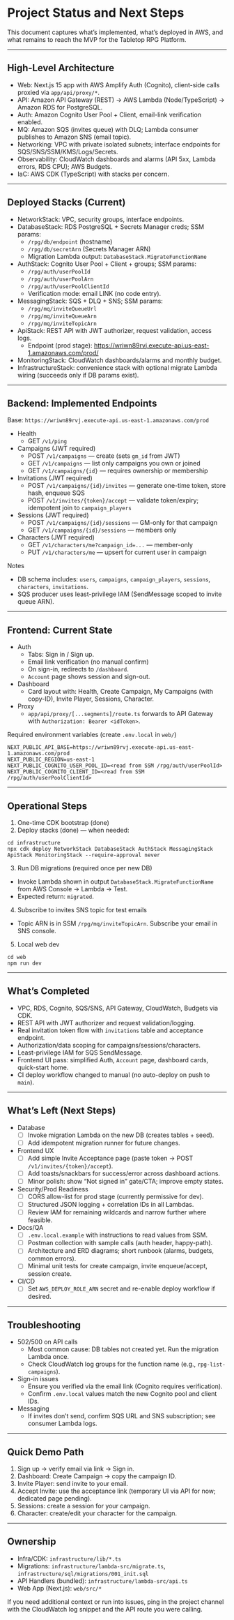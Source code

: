 # Project Status and Next Steps

This document captures what’s implemented, what’s deployed in AWS, and what remains to reach the MVP for the Tabletop RPG Platform.

---

## High-Level Architecture
- Web: Next.js 15 app with AWS Amplify Auth (Cognito), client-side calls proxied via `app/api/proxy/*`.
- API: Amazon API Gateway (REST) → AWS Lambda (Node/TypeScript) → Amazon RDS for PostgreSQL.
- Auth: Amazon Cognito User Pool + Client, email-link verification enabled.
- MQ: Amazon SQS (invites queue) with DLQ; Lambda consumer publishes to Amazon SNS (email topic).
- Networking: VPC with private isolated subnets; interface endpoints for SQS/SNS/SSM/KMS/Logs/Secrets.
- Observability: CloudWatch dashboards and alarms (API 5xx, Lambda errors, RDS CPU); AWS Budgets.
- IaC: AWS CDK (TypeScript) with stacks per concern.

---

## Deployed Stacks (Current)
- NetworkStack: VPC, security groups, interface endpoints.
- DatabaseStack: RDS PostgreSQL + Secrets Manager creds; SSM params:
  - `/rpg/db/endpoint` (hostname)
  - `/rpg/db/secretArn` (Secrets Manager ARN)
  - Migration Lambda output: `DatabaseStack.MigrateFunctionName`
- AuthStack: Cognito User Pool + Client + groups; SSM params:
  - `/rpg/auth/userPoolId`
  - `/rpg/auth/userPoolArn`
  - `/rpg/auth/userPoolClientId`
  - Verification mode: email LINK (no code entry).
- MessagingStack: SQS + DLQ + SNS; SSM params:
  - `/rpg/mq/inviteQueueUrl`
  - `/rpg/mq/inviteQueueArn`
  - `/rpg/mq/inviteTopicArn`
- ApiStack: REST API with JWT authorizer, request validation, access logs.
  - Endpoint (prod stage): https://wriwn89rvj.execute-api.us-east-1.amazonaws.com/prod/
- MonitoringStack: CloudWatch dashboards/alarms and monthly budget.
- InfrastructureStack: convenience stack with optional migrate Lambda wiring (succeeds only if DB params exist).

---

## Backend: Implemented Endpoints
Base: `https://wriwn89rvj.execute-api.us-east-1.amazonaws.com/prod`

- Health
  - GET `/v1/ping`
- Campaigns (JWT required)
  - POST `/v1/campaigns` — create (sets `gm_id` from JWT)
  - GET `/v1/campaigns` — list only campaigns you own or joined
  - GET `/v1/campaigns/{id}` — requires ownership or membership
- Invitations (JWT required)
  - POST `/v1/campaigns/{id}/invites` — generate one-time token, store hash, enqueue SQS
  - POST `/v1/invites/{token}/accept` — validate token/expiry; idempotent join to `campaign_players`
- Sessions (JWT required)
  - POST `/v1/campaigns/{id}/sessions` — GM-only for that campaign
  - GET  `/v1/campaigns/{id}/sessions` — members only
- Characters (JWT required)
  - GET `/v1/characters/me?campaign_id=...` — member-only
  - PUT `/v1/characters/me` — upsert for current user in campaign

Notes
- DB schema includes: `users`, `campaigns`, `campaign_players`, `sessions`, `characters`, `invitations`.
- SQS producer uses least-privilege IAM (SendMessage scoped to invite queue ARN).

---

## Frontend: Current State
- Auth
  - Tabs: Sign in / Sign up.
  - Email link verification (no manual confirm)
  - On sign-in, redirects to `/dashboard`.
  - `Account` page shows session and sign-out.
- Dashboard
  - Card layout with: Health, Create Campaign, My Campaigns (with copy-ID), Invite Player, Sessions, Character.
- Proxy
  - `app/api/proxy/[...segments]/route.ts` forwards to API Gateway with `Authorization: Bearer <idToken>`.

Required environment variables (create `.env.local` in `web/`)
```
NEXT_PUBLIC_API_BASE=https://wriwn89rvj.execute-api.us-east-1.amazonaws.com/prod
NEXT_PUBLIC_REGION=us-east-1
NEXT_PUBLIC_COGNITO_USER_POOL_ID=<read from SSM /rpg/auth/userPoolId>
NEXT_PUBLIC_COGNITO_CLIENT_ID=<read from SSM /rpg/auth/userPoolClientId>
```

---

## Operational Steps
1) One-time CDK bootstrap (done)
2) Deploy stacks (done) — when needed:
```
cd infrastructure
npx cdk deploy NetworkStack DatabaseStack AuthStack MessagingStack ApiStack MonitoringStack --require-approval never
```
3) Run DB migrations (required once per new DB)
- Invoke Lambda shown in output `DatabaseStack.MigrateFunctionName` from AWS Console → Lambda → Test.
- Expected return: `migrated`.
4) Subscribe to invites SNS topic for test emails
- Topic ARN is in SSM `/rpg/mq/inviteTopicArn`. Subscribe your email in SNS console.
5) Local web dev
```
cd web
npm run dev
```

---

## What’s Completed
- VPC, RDS, Cognito, SQS/SNS, API Gateway, CloudWatch, Budgets via CDK.
- REST API with JWT authorizer and request validation/logging.
- Real invitation token flow with `invitations` table and acceptance endpoint.
- Authorization/data scoping for campaigns/sessions/characters.
- Least-privilege IAM for SQS SendMessage.
- Frontend UI pass: simplified Auth, `Account` page, dashboard cards, quick-start home.
- CI deploy workflow changed to manual (no auto-deploy on push to `main`).

---

## What’s Left (Next Steps)
- Database
  - [ ] Invoke migration Lambda on the new DB (creates tables + seed).
  - [ ] Add idempotent migration runner for future changes.
- Frontend UX
  - [ ] Add simple Invite Acceptance page (paste token → POST `/v1/invites/{token}/accept`).
  - [ ] Add toasts/snackbars for success/error across dashboard actions.
  - [ ] Minor polish: show “Not signed in” gate/CTA; improve empty states.
- Security/Prod Readiness
  - [ ] CORS allow-list for prod stage (currently permissive for dev).
  - [ ] Structured JSON logging + correlation IDs in all Lambdas.
  - [ ] Review IAM for remaining wildcards and narrow further where feasible.
- Docs/QA
  - [ ] `.env.local.example` with instructions to read values from SSM.
  - [ ] Postman collection with sample calls (auth header, happy-path).
  - [ ] Architecture and ERD diagrams; short runbook (alarms, budgets, common errors).
  - [ ] Minimal unit tests for create campaign, invite enqueue/accept, session create.
- CI/CD
  - [ ] Set `AWS_DEPLOY_ROLE_ARN` secret and re-enable deploy workflow if desired.

---

## Troubleshooting
- 502/500 on API calls
  - Most common cause: DB tables not created yet. Run the migration Lambda once.
  - Check CloudWatch log groups for the function name (e.g., `rpg-list-campaigns`).
- Sign-in issues
  - Ensure you verified via the email link (Cognito requires verification).
  - Confirm `.env.local` values match the new Cognito pool and client IDs.
- Messaging
  - If invites don’t send, confirm SQS URL and SNS subscription; see consumer Lambda logs.

---

## Quick Demo Path
1) Sign up → verify email via link → Sign in.
2) Dashboard: Create Campaign → copy the campaign ID.
3) Invite Player: send invite to your email.
4) Accept Invite: use the acceptance link (temporary UI via API for now; dedicated page pending).
5) Sessions: create a session for your campaign.
6) Character: create/edit your character for the campaign.

---

## Ownership
- Infra/CDK: `infrastructure/lib/*.ts`
- Migrations: `infrastructure/lambda-src/migrate.ts`, `infrastructure/sql/migrations/001_init.sql`
- API Handlers (bundled): `infrastructure/lambda-src/api.ts`
- Web App (Next.js): `web/src/*`

If you need additional context or run into issues, ping in the project channel with the CloudWatch log snippet and the API route you were calling.
